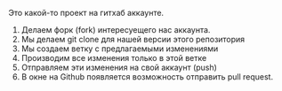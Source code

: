 Это какой-то проект на гитхаб аккаунте.


1. Делаем форк (fork) интересуещего нас аккаунта.
2. Мы делаем git clone для нашей версии этого репозитория
3. Мы создаем ветку с предлагаемыми изменениями
4. Производим все изменения только в этой ветке
5. Отправляем эти изменения на свой аккаунт (push) 
6. В окне на Github появляется возможность отправить pull request. 